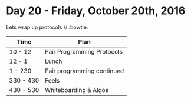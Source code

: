 # Day 20 - Friday, October 20th, 2016

Lets wrap up protocols // :bowtie:


Time        |   Plan   |
----------------|-------
10 - 12      | Pair Programming Protocols
12 - 1    | Lunch
1 - 230 | Pair programming continued
330 - 430 | Feels
430 - 530 | Whiteboarding & Algos



